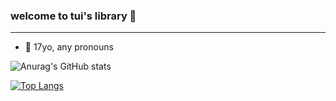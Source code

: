 ### welcome to tui's library 🐸
---
- 🌹 17yo, any pronouns



![Anurag's GitHub stats](https://github-readme-stats.vercel.app/api?username=tuisapo&show_icons=true&theme=dracula)

[![Top Langs](https://github-readme-stats.vercel.app/api/top-langs/?username=tuisapo&layout=compact&theme=dracula)](https://github.com/anuraghazra/github-readme-stats)

